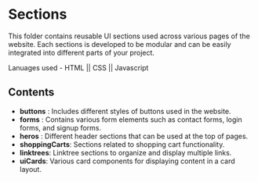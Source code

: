 # Sections

This folder contains reusable UI sections used across various pages of the website. Each sections is developed to be modular and can be easily integrated into different parts of your project.

Lanuages used - HTML || CSS || Javascript

## Contents

- **buttons** : Includes different styles of buttons used in the website.
- **forms** : Contains various form elements such as contact forms, login forms, and signup forms.
- **heros** : Different header sections that can be used at the top of pages.
- **shoppingCarts**: Sections related to shopping cart functionality.
- **linktrees**: Linktree sections to organize and display multiple links.
- **uiCards**: Various card components for displaying content in a card layout.
